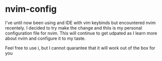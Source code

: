 # nvim-config
I've until now been using and IDE with vim keybinds but encountered nvim recentely.
I decided to try make the change and thiis is my personal configuration file for nvim.
This will continue to get udpated as I learn more about nvim and configure it to my taste.

Feel free to use i, but I cannot quarantee that it will work out of the box for you
